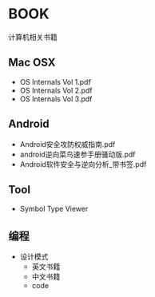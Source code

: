 # BOOK
计算机相关书籍

## Mac OSX

- OS Internals Vol 1.pdf
- OS Internals Vol 2.pdf
- OS Internals Vol 3.pdf

## Android

- Android安全攻防权威指南.pdf
- android逆向菜鸟速参手册骚动版.pdf
- Android软件安全与逆向分析_带书签.pdf

## Tool

- Symbol Type Viewer

## 编程

- 设计模式
    - 英文书籍
    - 中文书籍
    - code
